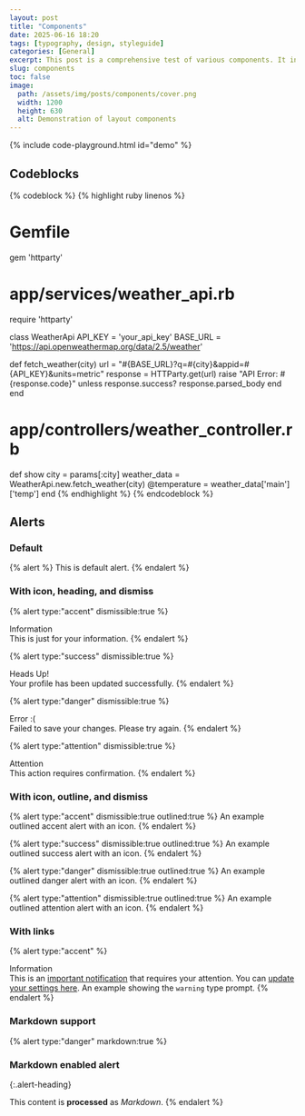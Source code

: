 ```yaml
---
layout: post
title: "Components"
date: 2025-06-16 18:20
tags: [typography, design, styleguide]
categories: [General]
excerpt: This post is a comprehensive test of various components. It includes alerts, code blocks, buttons, and more.
slug: components
toc: false
image:
  path: /assets/img/posts/components/cover.png
  width: 1200
  height: 630
  alt: Demonstration of layout components
---
```


{% include code-playground.html id="demo" %}

## Codeblocks

{% codeblock %}
{% highlight ruby linenos %}
# Gemfile
gem 'httparty'

# app/services/weather_api.rb
require 'httparty'

class WeatherApi
  API_KEY = 'your_api_key'
  BASE_URL = 'https://api.openweathermap.org/data/2.5/weather'

  def fetch_weather(city)
    url = "#{BASE_URL}?q=#{city}&appid=#{API_KEY}&units=metric"
    response = HTTParty.get(url)
    raise "API Error: #{response.code}" unless response.success?
    response.parsed_body
  end
end

# app/controllers/weather_controller.rb
def show
  city = params[:city]
  weather_data = WeatherApi.new.fetch_weather(city)
  @temperature = weather_data['main']['temp']
end
{% endhighlight %}
{% endcodeblock %}

## Alerts

### Default

{% alert %}
This is default alert.
{% endalert %}

### With icon, heading, and dismiss

{% alert type:"accent" dismissible:true %}
<div class="alert-heading">Information</div>
This is just for your information.
{% endalert %}

{% alert type:"success" dismissible:true %}
<div class="alert-heading">Heads Up!</div>
Your profile has been updated successfully.
{% endalert %}

{% alert type:"danger" dismissible:true %}
<div class="alert-heading">Error :(</div>
Failed to save your changes. Please try again.
{% endalert %}

{% alert type:"attention" dismissible:true %}
<div class="alert-heading">Attention</div>
This action requires confirmation.
{% endalert %}

### With icon, outline, and dismiss

{% alert type:"accent" dismissible:true outlined:true %}
An example outlined accent alert with an icon.
{% endalert %}

{% alert type:"success" dismissible:true outlined:true %}
An example outlined success alert with an icon.
{% endalert %}

{% alert type:"danger" dismissible:true outlined:true %}
An example outlined danger alert with an icon.
{% endalert %}

{% alert type:"attention" dismissible:true outlined:true %}
An example outlined attention alert with an icon.
{% endalert %}

### With links

{% alert type:"accent" %}
<div class="alert-heading">Information</div>
This is an <a href="#">important notification</a> that requires your attention.
You can <a href="/settings">update your settings here</a>.
An example showing the <code class="language-plaintext highlighter-rouge">warning</code> type prompt.
{% endalert %}

### Markdown support

{% alert type:"danger" markdown:true %}
### Markdown enabled alert
{:.alert-heading}

This content is **processed** as _Markdown_.
{% endalert %}
